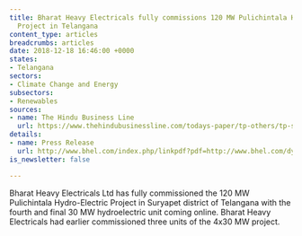 ```yaml
---
title: Bharat Heavy Electricals fully commissions 120 MW Pulichintala Hydro-Electric
  Project in Telangana
content_type: articles
breadcrumbs: articles
date: 2018-12-18 16:46:00 +0000
states:
- Telangana
sectors:
- Climate Change and Energy
subsectors:
- Renewables
sources:
- name: The Hindu Business Line
  url: https://www.thehindubusinessline.com/todays-paper/tp-others/tp-states/article25481921.ece
details:
- name: Press Release
  url: http://www.bhel.com/index.php/linkpdf?pdf=http://www.bhel.com/dynamic_files//press_files/pdf/BHEL%20Commissions%20120%20MW%20Pulichintala%20HEP%20in%20Telangana.pdf
is_newsletter: false

---
```

Bharat Heavy Electricals Ltd has fully commissioned the 120 MW Pulichintala Hydro-Electric Project in Suryapet district of Telangana with the fourth and final 30 MW hydroelectric unit coming online. Bharat Heavy Electricals had earlier commissioned three units of the 4x30 MW project.  
